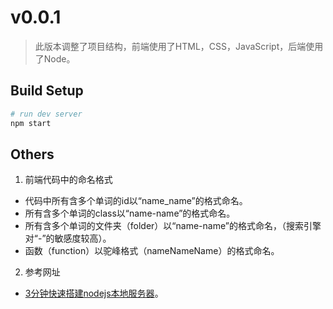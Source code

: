 # v0.0.1
> 此版本调整了项目结构，前端使用了HTML，CSS，JavaScript，后端使用了Node。

## Build Setup

``` bash
# run dev server
npm start

```

## Others
1. 前端代码中的命名格式
  + 代码中所有含多个单词的id以“name_name”的格式命名。
  + 所有含多个单词的class以“name-name”的格式命名。
  + 所有含多个单词的文件夹（folder）以“name-name”的格式命名，（搜索引擎对“-”的敏感度较高）。
  + 函数（function）以驼峰格式（nameNameName）的格式命名。
2. 参考网址
  + [3分钟快速搭建nodejs本地服务器](https://blog.csdn.net/u011456337/article/details/50704331)。
